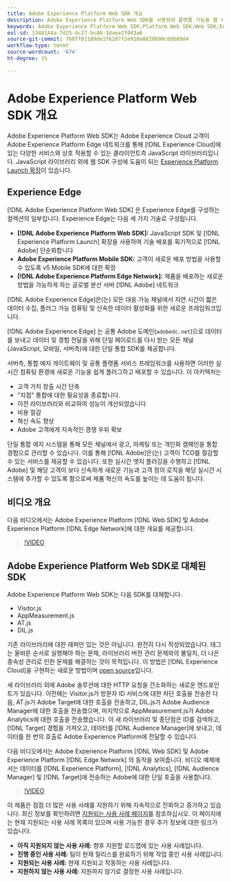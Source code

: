 ```yaml
---
title: Adobe Experience Platform Web SDK 개요
description: Adobe Experience Platform Web SDK를 사용하여 플랫폼 기능을 웹 사이트에 통합하는 방법을 알아봅니다.
keywords: Adobe Experience Platform Web SDK;Platform Web SDK;Web SDK;Edge;Visitor.js;AppMeasurement.js;AT.js;DIL.js;웹 SDK;SDK;웹 SDK;Launch;실행
exl-id: 1348144a-7d25-4c27-bc40-3daee2f043a6
source-git-commit: 7607f01109de1f6207f2e910a8620698c60b89d4
workflow-type: tm+mt
source-wordcount: '674'
ht-degree: 1%

---
```


# Adobe Experience Platform Web SDK 개요

Adobe Experience Platform Web SDK는 Adobe Experience Cloud 고객이 Adobe Experience Platform Edge 네트워크를 통해 [!DNL Experience Cloud]에 있는 다양한 서비스와 상호 작용할 수 있는 클라이언트측 JavaScript 라이브러리입니다. JavaScript 라이브러리 외에 웹 SDK 구성에 도움이 되는 [Experience Platform Launch 확장](https://experienceleague.adobe.com/docs/launch/using/extensions-ref/adobe-extension/aep-extension/overview.html)이 있습니다.

## Experience Edge

[!DNL Adobe Experience Platform Web SDK] 은 Experience Edge를 구성하는 컬렉션의 일부입니다. Experience Edge는 다음 세 가지 기술로 구성됩니다.

* **[!DNL Adobe Experience Platform Web SDK]:** JavaScript SDK 및  [!DNL Experience Platform Launch] 확장을 사용하여 기술 배포를 획기적으로  [!DNL Adobe] 단순화합니다
* **Adobe Experience Platform Mobile SDK:** 고객이 새로운 배포 방법을 사용할 수 있도록 v5 Mobile SDK에 대한 확장
* **[!DNL Adobe Experience Platform Edge Network]:** 제품을 배포하는 새로운 방법을 가능하게 하는 글로벌 분산 서버  [!DNL Adobe] 네트워크

[!DNL Adobe Experience Edge]은(는) 모든 대응 가능 채널에서 지연 시간이 짧은 데이터 수집, 플러그 가능 컴퓨팅 및 신속한 데이터 활성화를 위한 새로운 프레임워크입니다.

[!DNL Adobe Experience Edge] 는 공통 Adobe 도메인(`adobedc.net`)으로 데이터를 보내고 데이터 및 경험 전달을 위해 단일 페이로드를 다시 받는 모든 채널(JavaScript, 모바일, 서버측)에 대한 단일 통합 SDK를 제공합니다.

서버측, 통합 에지 게이트웨이 및 공통 플랫폼 서비스 프레임워크를 사용하면 이러한 실시간 컴퓨팅 환경에 새로운 기능을 쉽게 플러그하고 배포할 수 있습니다.  이 아키텍처는

* 고객 가치 창출 시간 단축
* &quot;지점&quot; 통합에 대한 필요성을 종료합니다.
* 이전 라이브러리와 비교하여 성능이 개선되었습니다
* 비용 절감
* 혁신 속도 향상
* Adobe 고객에게 지속적인 경쟁 우위 확보

단일 통합 에지 시스템을 통해 모든 채널에서 광고, 마케팅 또는 개인화 캠페인을 통합 경험으로 관리할 수 있습니다.  이를 통해 [!DNL Adobe]은(는) 고객이 TCO를 절감할 수 있는 서비스를 제공할 수 있습니다.  또한 실시간 엣지 플러깅을 수행하고 [!DNL Adobe] 및 해당 고객이 보다 신속하게 새로운 기능과 고객 정의 로직을 해당 실시간 시스템에 추가할 수 있도록 함으로써 제품 혁신의 속도를 높이는 데 도움이 됩니다.

## 비디오 개요

다음 비디오에서는 Adobe Experience Platform [!DNL Web SDK] 및 Adobe Experience Platform [!DNL Edge Network]에 대한 개요를 제공합니다.

>[!VIDEO](https://video.tv.adobe.com/v/34141?quality=12&learn=on)

## Adobe Experience Platform Web SDK로 대체된 SDK

Adobe Experience Platform Web SDK는 다음 SDK를 대체합니다.

* Visitor.js
* AppMeasurement.js
* AT.js
* DIL.js

기존 라이브러리에 대한 래퍼만 있는 것은 아닙니다. 완전히 다시 작성되었습니다. 태그는 올바른 순서로 실행해야 하는 문제, 라이브러리 버전 관리 문제와의 불일치, 더 나은 종속성 관리로 인한 문제를 해결하는 것이 목적입니다. 이 방법은 [!DNL Experience Cloud]을 구현하는 새로운 방법이며 [open source](https://github.com/adobe/alloy)입니다.

새 라이브러리 외에 Adobe 솔루션에 대한 HTTP 요청을 간소화하는 새로운 엔드포인트가 있습니다. 이전에는 Visitor.js가 방문자 ID 서비스에 대한 차단 호출을 전송한 다음, AT.js가 Adobe Target에 대한 호출을 전송하고, DIL.js가 Adobe Audience Manager에 대한 호출을 전송했으며, 마지막으로 AppMeasurement.js가 Adobe Analytics에 대한 호출을 전송했습니다. 이 새 라이브러리 및 종단점은 ID를 검색하고, [!DNL Target] 경험을 가져오고, 데이터를 [!DNL Audience Manager]에 보내고, 데이터를 한 번의 호출로 Adobe Experience Platform에 전달할 수 있습니다.

다음 비디오에서는 Adobe Experience Platform [!DNL Web SDK] 및 Adobe Experience Platform [!DNL Edge Network] 의 동작을 보여줍니다. 비디오 예제에서는 데이터를 [!DNL Experience Platform], [!DNL Analytics], [!DNL Audience Manager] 및 [!DNL Target]에 전송하는 Adobe에 대한 단일 호출을 사용합니다.

>[!VIDEO](https://video.tv.adobe.com/v/34148?quality=12&learn=on)

이 제품은 점점 더 많은 사용 사례를 지원하기 위해 지속적으로 진화하고 증가하고 있습니다. 최신 정보를 확인하려면 [지원되는 사용 사례 페이지](https://experienceleague.adobe.com/docs/experience-platform/edge/fundamentals/supported-use-cases.html)를 참조하십시오. 이 페이지에는 현재 지원되는 사용 사례 목록이 있으며 사용 가능한 경우 추가 정보에 대한 링크가 있습니다.

* **아직 지원되지 않는 사용 사례:**  향후 지원할 로드맵에 있는 사용 사례입니다.
* **진행 중인 사용 사례:**  팀이 현재 릴리스를 완료하기 위해 작업 중인 사용 사례입니다.
* **지원되는 사용 사례:**  현재 지원되고 작동하는 사용 사례입니다.
* **지원하지 않는 사용 사례:**  지원하지 않기로 결정한 사용 사례입니다.

